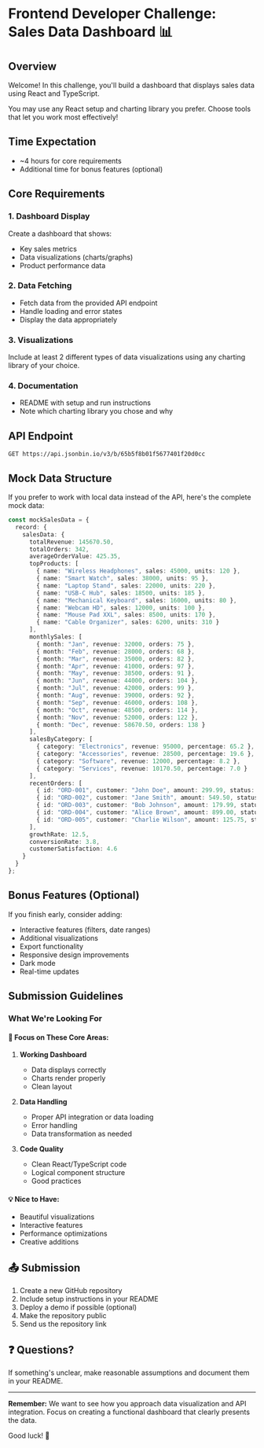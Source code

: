 # Frontend Developer Challenge: Sales Data Dashboard 📊

## Overview

Welcome! In this challenge, you'll build a dashboard that displays sales data using React and TypeScript.

You may use any React setup and charting library you prefer. Choose tools that let you work most effectively!

## Time Expectation

- ~4 hours for core requirements
- Additional time for bonus features (optional)

## Core Requirements

### 1. Dashboard Display

Create a dashboard that shows:
- Key sales metrics
- Data visualizations (charts/graphs)
- Product performance data

### 2. Data Fetching

- Fetch data from the provided API endpoint
- Handle loading and error states
- Display the data appropriately

### 3. Visualizations

Include at least 2 different types of data visualizations using any charting library of your choice.

### 4. Documentation

- README with setup and run instructions
- Note which charting library you chose and why

## API Endpoint

```
GET https://api.jsonbin.io/v3/b/65b5f8b01f5677401f20d0cc
```

## Mock Data Structure

If you prefer to work with local data instead of the API, here's the complete mock data:

```typescript
const mockSalesData = {
  record: {
    salesData: {
      totalRevenue: 145670.50,
      totalOrders: 342,
      averageOrderValue: 425.35,
      topProducts: [
        { name: "Wireless Headphones", sales: 45000, units: 120 },
        { name: "Smart Watch", sales: 38000, units: 95 },
        { name: "Laptop Stand", sales: 22000, units: 220 },
        { name: "USB-C Hub", sales: 18500, units: 185 },
        { name: "Mechanical Keyboard", sales: 16000, units: 80 },
        { name: "Webcam HD", sales: 12000, units: 100 },
        { name: "Mouse Pad XXL", sales: 8500, units: 170 },
        { name: "Cable Organizer", sales: 6200, units: 310 }
      ],
      monthlySales: [
        { month: "Jan", revenue: 32000, orders: 75 },
        { month: "Feb", revenue: 28000, orders: 68 },
        { month: "Mar", revenue: 35000, orders: 82 },
        { month: "Apr", revenue: 41000, orders: 97 },
        { month: "May", revenue: 38500, orders: 91 },
        { month: "Jun", revenue: 44000, orders: 104 },
        { month: "Jul", revenue: 42000, orders: 99 },
        { month: "Aug", revenue: 39000, orders: 92 },
        { month: "Sep", revenue: 46000, orders: 108 },
        { month: "Oct", revenue: 48500, orders: 114 },
        { month: "Nov", revenue: 52000, orders: 122 },
        { month: "Dec", revenue: 58670.50, orders: 138 }
      ],
      salesByCategory: [
        { category: "Electronics", revenue: 95000, percentage: 65.2 },
        { category: "Accessories", revenue: 28500, percentage: 19.6 },
        { category: "Software", revenue: 12000, percentage: 8.2 },
        { category: "Services", revenue: 10170.50, percentage: 7.0 }
      ],
      recentOrders: [
        { id: "ORD-001", customer: "John Doe", amount: 299.99, status: "completed", date: "2024-01-16" },
        { id: "ORD-002", customer: "Jane Smith", amount: 549.50, status: "processing", date: "2024-01-16" },
        { id: "ORD-003", customer: "Bob Johnson", amount: 179.99, status: "completed", date: "2024-01-15" },
        { id: "ORD-004", customer: "Alice Brown", amount: 899.00, status: "shipped", date: "2024-01-15" },
        { id: "ORD-005", customer: "Charlie Wilson", amount: 125.75, status: "completed", date: "2024-01-14" }
      ],
      growthRate: 12.5,
      conversionRate: 3.8,
      customerSatisfaction: 4.6
    }
  }
};
```

## Bonus Features (Optional)

If you finish early, consider adding:
- Interactive features (filters, date ranges)
- Additional visualizations
- Export functionality
- Responsive design improvements
- Dark mode
- Real-time updates

## Submission Guidelines

### What We're Looking For

#### 🎯 Focus on These Core Areas:

1. **Working Dashboard**
   - Data displays correctly
   - Charts render properly
   - Clean layout

2. **Data Handling**
   - Proper API integration or data loading
   - Error handling
   - Data transformation as needed

3. **Code Quality**
   - Clean React/TypeScript code
   - Logical component structure
   - Good practices

#### 💡 Nice to Have:

- Beautiful visualizations
- Interactive features
- Performance optimizations
- Creative additions

## 📤 Submission

1. Create a new GitHub repository
2. Include setup instructions in your README
3. Deploy a demo if possible (optional)
4. Make the repository public
5. Send us the repository link

## ❓ Questions?

If something's unclear, make reasonable assumptions and document them in your README.

---

**Remember:** We want to see how you approach data visualization and API integration. Focus on creating a functional dashboard that clearly presents the data.

Good luck! 🚀